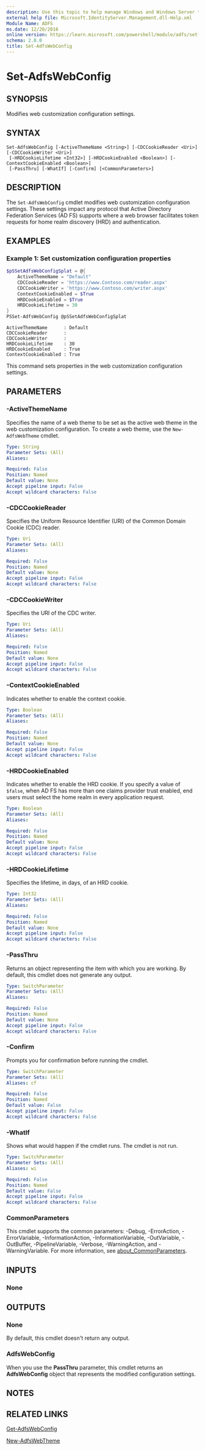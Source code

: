 ```yaml
---
description: Use this topic to help manage Windows and Windows Server technologies with Windows PowerShell.
external help file: Microsoft.IdentityServer.Management.dll-Help.xml
Module Name: ADFS
ms.date: 12/20/2016
online version: https://learn.microsoft.com/powershell/module/adfs/set-adfswebconfig?view=windowsserver2025-ps&wt.mc_id=ps-gethelp
schema: 2.0.0
title: Set-AdfsWebConfig
---
```


# Set-AdfsWebConfig

## SYNOPSIS
Modifies web customization configuration settings.

## SYNTAX

```
Set-AdfsWebConfig [-ActiveThemeName <String>] [-CDCCookieReader <Uri>] [-CDCCookieWriter <Uri>]
 [-HRDCookieLifetime <Int32>] [-HRDCookieEnabled <Boolean>] [-ContextCookieEnabled <Boolean>]
 [-PassThru] [-WhatIf] [-Confirm] [<CommonParameters>]
```

## DESCRIPTION

The `Set-AdfsWebConfig` cmdlet modifies web customization configuration settings. These settings
impact any protocol that Active Directory Federation Services (AD FS) supports where a web browser
facilitates token requests for home realm discovery (HRD) and authentication.

## EXAMPLES

### Example 1: Set customization configuration properties

```powershell
$pSSetAdfsWebConfigSplat = @{
    ActiveThemeName = "Default"
    CDCCookieReader = 'https://www.Contoso.com/reader.aspx'
    CDCCookieWriter = 'https://www.Contoso.com/writer.aspx'
    ContextCookieEnabled = $True
    HRDCookieEnabled = $True
    HRDCookieLifetime = 30
}
PSSet-AdfsWebConfig @pSSetAdfsWebConfigSplat
```

```Output
ActiveThemeName      : Default
CDCCookieReader      :
CDCCookieWriter      :
HRDCookieLifetime    : 30
HRDCookieEnabled     : True
ContextCookieEnabled : True
```

This command sets properties in the web customization configuration settings.

## PARAMETERS

### -ActiveThemeName

Specifies the name of a web theme to be set as the active web theme in the web customization
configuration. To create a web theme, use the `New-AdfsWebTheme` cmdlet.

```yaml
Type: String
Parameter Sets: (All)
Aliases:

Required: False
Position: Named
Default value: None
Accept pipeline input: False
Accept wildcard characters: False
```

### -CDCCookieReader

Specifies the Uniform Resource Identifier (URI) of the Common Domain Cookie (CDC) reader.

```yaml
Type: Uri
Parameter Sets: (All)
Aliases:

Required: False
Position: Named
Default value: None
Accept pipeline input: False
Accept wildcard characters: False
```

### -CDCCookieWriter

Specifies the URI of the CDC writer.

```yaml
Type: Uri
Parameter Sets: (All)
Aliases:

Required: False
Position: Named
Default value: None
Accept pipeline input: False
Accept wildcard characters: False
```

### -ContextCookieEnabled

Indicates whether to enable the context cookie.

```yaml
Type: Boolean
Parameter Sets: (All)
Aliases:

Required: False
Position: Named
Default value: None
Accept pipeline input: False
Accept wildcard characters: False
```

### -HRDCookieEnabled

Indicates whether to enable the HRD cookie. If you specify a value of `$false`, when AD FS has more
than one claims provider trust enabled, end users must select the home realm in every application
request.

```yaml
Type: Boolean
Parameter Sets: (All)
Aliases:

Required: False
Position: Named
Default value: None
Accept pipeline input: False
Accept wildcard characters: False
```

### -HRDCookieLifetime

Specifies the lifetime, in days, of an HRD cookie.

```yaml
Type: Int32
Parameter Sets: (All)
Aliases:

Required: False
Position: Named
Default value: None
Accept pipeline input: False
Accept wildcard characters: False
```

### -PassThru

Returns an object representing the item with which you are working. By default, this cmdlet does not
generate any output.

```yaml
Type: SwitchParameter
Parameter Sets: (All)
Aliases:

Required: False
Position: Named
Default value: None
Accept pipeline input: False
Accept wildcard characters: False
```

### -Confirm

Prompts you for confirmation before running the cmdlet.

```yaml
Type: SwitchParameter
Parameter Sets: (All)
Aliases: cf

Required: False
Position: Named
Default value: False
Accept pipeline input: False
Accept wildcard characters: False
```

### -WhatIf

Shows what would happen if the cmdlet runs. The cmdlet is not run.

```yaml
Type: SwitchParameter
Parameter Sets: (All)
Aliases: wi

Required: False
Position: Named
Default value: False
Accept pipeline input: False
Accept wildcard characters: False
```

### CommonParameters

This cmdlet supports the common parameters: -Debug, -ErrorAction, -ErrorVariable,
-InformationAction, -InformationVariable, -OutVariable, -OutBuffer, -PipelineVariable, -Verbose,
-WarningAction, and -WarningVariable. For more information, see
[about_CommonParameters](https://go.microsoft.com/fwlink/?LinkID=113216).

## INPUTS

### None

## OUTPUTS

### None

By default, this cmdlet doesn't return any output.

### AdfsWebConfig

When you use the **PassThru** parameter, this cmdlet returns an **AdfsWebConfig** object that
represents the modified configuration settings.

## NOTES

## RELATED LINKS

[Get-AdfsWebConfig](./Get-AdfsWebConfig.md)

[New-AdfsWebTheme](./New-AdfsWebTheme.md)
